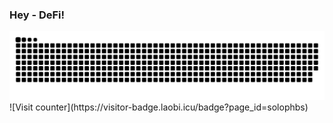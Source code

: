 ### Hey - DeFi!

<picture>
  <source media="(prefers-color-scheme: dark)" srcset="https://raw.githubusercontent.com/solophbs/solophbs/output/github-snake-dark.svg" />
  <source media="(prefers-color-scheme: light)" srcset="https://raw.githubusercontent.com/solophbs/solophbs/output/github-snake.svg" />
  <img alt="github-snake" src="https://raw.githubusercontent.com/solophbs/solophbs/output/github-snake.svg" />
</picture>

<br/>
![Visit counter](https://visitor-badge.laobi.icu/badge?page_id=solophbs)

